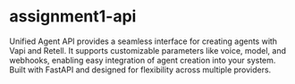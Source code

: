 # assignment1-api
Unified Agent API provides a seamless interface for creating agents with Vapi and Retell. It supports customizable parameters like voice, model, and webhooks, enabling easy integration of agent creation into your system. Built with FastAPI and designed for flexibility across multiple providers.
